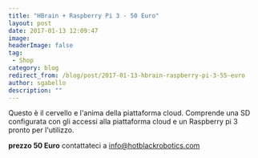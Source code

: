 ```yaml
---
title: "HBrain + Raspberry Pi 3 - 50 Euro"
layout: post
date: 2017-01-13 12:09:47
image: 
headerImage: false
tag: 
 - Shop
category: blog
redirect_from: /blog/post/2017-01-13-hbrain-raspberry-pi-3-55-euro
author: sgabello
description: ""
---
```


Questo è il cervello e l'anima della piattaforma cloud.
Comprende una SD configurata con gli accessi alla piattaforma cloud e un Raspberry pi 3 pronto per l'utilizzo.

**prezzo 50 Euro** contattateci a info@hotblackrobotics.com


